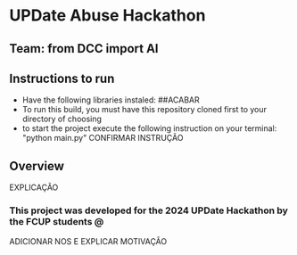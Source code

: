 # UPDate Abuse Hackathon
## Team: from DCC import AI

## Instructions to run

- Have the following libraries instaled: ##ACABAR
- To run this build, you must have this repository cloned first to your directory of choosing
- to start the project execute the following instruction on your terminal: "python main.py"
CONFIRMAR INSTRUÇÃO


## Overview

EXPLICAÇÃO


### This project was developed for the 2024 UPDate Hackathon by the FCUP students @
ADICIONAR NOS E EXPLICAR MOTIVAÇÂO

